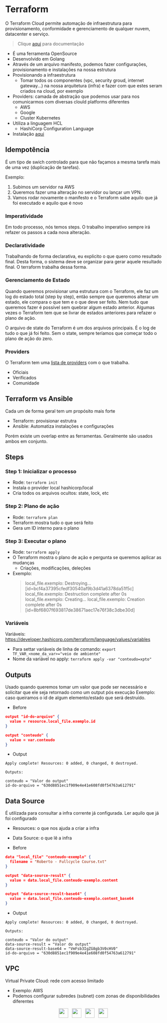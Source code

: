 # Terraform

O Terraform Cloud permite automação de infraestrutura para provisionamento, conformidade e gerenciamento de qualquer nuvem, datacenter e serviço.

> Clique [aqui](https://www.terraform.io/) para documentação

- É uma ferramenta OpenSource
- Desenvolvido em Golang
- Através de um arquivo manifesto, podemos fazer configurações, provisionamento e instalações na nossa estrutura
- Provisionando a infraestrutura
  - Tomar todos os componentes (vpc, security groud, internet gateway...) na nossa arquitetura (infra) e fazer com que estes seram criados na cloud, por exemplo
- Providers: camada de abstração que podemos usar para nos comunicarmos com diversas clould platforms diferentes
  - AWS
  - Google
  - Cluster Kubernetes
- Utiliza a linguagem HCL
  - HashiCorp Configuration Language
- Instalação [aqui](https://developer.hashicorp.com/terraform/downloads)

## Idempotência

É um tipo de swich controlado para que não façamos a mesma tarefa mais de uma vez (duplicação de tarefas).

Exemplo:

1. Subimos um servidor na AWS
2. Queremos fazer uma alteração no servidor ou lançar um VPN.
3. Vamos rodar novamente o manifesto e o Terraform sabe aquilo que já foi executado e aquilo que é novo

### Imperatividade

Em todo processo, nós temos steps. O trabalho imperativo sempre irá refazer os passos a cada nova alteração.

### Declaratividade

Trabalhando de forma declarativa, eu explicito o que quero como resultado final. Desta forma, o sistema deve se organizar para gerar aquele resultado final. O terraform trabalha dessa forma.

### Gerenciamento de Estado

Quando queremos provisionar uma estrutura com o Terraform, ele faz um log do estado total (step by step), então sempre que queremos alterar um estado, ele compara o que tem e o que deve ser feito.
Nem tudo que queremos fazer é possível sem quebrar algum estado anterior. Algumas vezes o Terraform tem que se livrar de estados anteriores para refazer o plano de ação.

O arquivo de state do Terraform é um dos arquivos principais. É o log de tudo o que já foi feito.
Sem o state, sempre teríamos que começar todo o plano de ação do zero.

### Providers

O Terraform tem uma [lista de providers](https://registry.terraform.io/browse/providers) com o que trabalha.

- Oficiais
- Verificados
- Comunidade

## Terraform vs Ansible

Cada um de forma geral tem um propósito mais forte

- Terraform: provisionar estrutra
- Ansible: Automatiza instalações e configurações

Porém existe um overlap entre as ferramentas. Geralmente são usados ambos em conjunto.

## Steps

### Step 1: Inicializar o processo

- Rode: `terraform init`
- Instala o provider local hashicorp/local
- Cria todos os arquivos ocultos: state, lock, etc

### Step 2: Plano de ação

- Rode: `terraform plan`
- Terraform mostra tudo o que será feito
- Gera um ID interno para o plano

### Step 3: Executar o plano

- Rode: `terraform apply`
- O Terraform mostra o plano de ação e pergunta se queremos aplicar as mudanças
  - Criações, modificações, deleções
- Exemplo:
  > local_file.exemplo: Destroying... [id=bcf4a37395cfedf30540af9b3d41a6378da51f5c]
  > local_file.exemplo: Destruction complete after 0s
  > local_file.exemplo: Creating...
  > local_file.exemplo: Creation complete after 0s [id=8bf6807f693817de38671aec17e76f38c3dbe30d]

### Variáveis

Variáveis: https://developer.hashicorp.com/terraform/language/values/variables

- Para settar variáveis de linha de comando: `export TF_VAR_<nome_da_var>="veio de ambiente"`
- Nome da variável no apply: `terraform apply -var "conteudo=xpto"`

## Outputs

Usado quando queremos tomar um valor que pode ser necessário e solicitar que ele seja retornado como um output pós execução
Exemplo: caso queiramos o id de algum elemento/estado que será destruído.

- Before

```json
output "id-do-arquivo" {
  value = resource.local_file.exemplo.id
}

output "conteudo" {
  value = var.conteudo
}
```

- Output

```
Apply complete! Resources: 0 added, 0 changed, 0 destroyed.

Outputs:

conteudo = "Valor do output"
id-do-arquivo = "630d8851ec1f909e4e41e608fd0f54763a612791"
```

## Data Source

É utilizada para consultar a infra corrente já configurada.
Ler aquilo que já foi configurado

- Resources: o que nos ajuda a criar a infra
- Data Source: o que lê a infra

- Before

```json
data "local_file" "conteudo-exemplo" {
  filename = "Roberto - Fullcycle Course.txt"
}

output "data-source-result" {
  value = data.local_file.conteudo-exemplo.content
}

output "data-source-result-base64" {
  value = data.local_file.conteudo-exemplo.content_base64
}
```

- Output

```
Apply complete! Resources: 0 added, 0 changed, 0 destroyed.

Outputs:

conteudo = "Valor do output"
data-source-result = "Valor do output"
data-source-result-base64 = "VmFsb3IgZG8gb3V0cHV0"
id-do-arquivo = "630d8851ec1f909e4e41e608fd0f54763a612791"
```

## VPC

Virtual Private Cloud: rede com acesso limitado

- Exemplo: AWS
- Podemos configurar subredes (subnet) com zonas de disponibilidades diferentes

<p align="center">
<a href="https://www.facebook.com/techfortaleza"><img height="30" src="https://uxwing.com/wp-content/themes/uxwing/download/brands-and-social-media/facebook-square-color-icon.svg"></a>&nbsp;&nbsp;
<a href="https://www.instagram.com/roberto.morel/"><img height="30" src="https://uxwing.com/wp-content/themes/uxwing/download/brands-and-social-media/ig-instagram-icon.svg"></a>&nbsp;&nbsp;
<a href="https://www.linkedin.com/in/roberto-morel-6b9065193/"><img height="30" src="https://uxwing.com/wp-content/themes/uxwing/download/brands-and-social-media/linkedin-app-icon.svg"></a>&nbsp;&nbsp;
<a href="https://github.com/robertomorel/"><img height="30" src="https://uxwing.com/wp-content/themes/uxwing/download/brands-and-social-media/github-icon.svg"></a>&nbsp;&nbsp;
</p>
